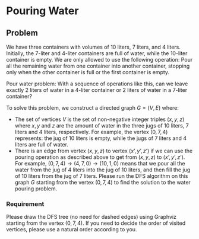 # Pouring Water
## Problem
We have three containers with volumes of $10$ liters, $7$ liters, and $4$ liters. Initially, the $7$-liter and $4$-liter containers are full of water, while the $10$-liter container is empty. We are only allowed to use the following operation: Pour all the remaining water from one container into another container, stopping only when the other container is full or the first container is empty.

Pour water problem: With a sequence of operations like this, can we leave exactly $2$ liters of water in a $4$-liter container or $2$ liters of water in a $7$-liter container?

To solve this problem, we construct a directed graph $G=(V,E)$ where:

- The set of vertices $V$ is the set of non-negative integer triples $(x,y,z)$ where $x, y$ and $z$ are the amount of water in the three jugs of $10$ liters, $7$ liters and $4$ liters, respectively. For example, the vertex $(0,7,4)$ represents: the jug of $10$ liters is empty, while the jugs of $7$ liters and $4$ liters are full of water. 
- There is an edge from vertex $(x,y,z)$ to vertex $(x’, y’, z’)$ if we can use the pouring operation as described above to get from $(x,y,z)$ to $(x’,y’,z’)$. For example, $(0, 7, 4) \to (4,7,0) \to (10, 1, 0)$ means that we pour all the water from the jug of $4$ liters into the jug of $10$ liters, and then fill the jug of $10$ liters from the jug of $7$ liters. Please run the DFS algorithm on this graph $G$ starting from the vertex $(0,7,4)$ to find the solution to the water pouring problem.

### Requirement
Please draw the DFS tree (no need for dashed edges) using Graphviz starting from the vertex $(0,7,4)$. If you need to decide the order of visited vertices, please use a natural order according to you.
